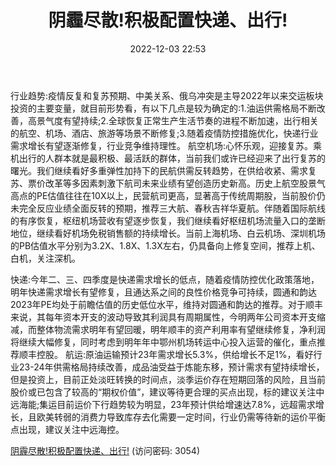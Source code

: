 ﻿---
title: 阴霾尽散!积极配置快递、出行!
date: 2022-12-03 22:53
tags:
-  交运行业
updated: 1970-01-01 08:00:00
---

行业趋势:疫情反复和复苏预期、中美关系、俄乌冲突是主导2022年以来交运板块投资的主要变量，就目前形势看，有以下几点是较为确定的:1.油运供需格局不断改善，高景气度有望持续;2.全球恢复正常生产生活节奏的进程不断加速，出行相关的航空、机场、酒店、旅游等场景不断修复;3.随着疫情防控措施优化，快递行业需求增长有望逐渐修复，行业竞争维持理性。
航空机场:心怀乐观，迎接复苏。乘机出行的人群本就是最积极、最活跃的群体，当前我们或许已经迎来了出行复苏的曙光。我们继续看好多重弹性加持下的民航供需反转趋势，在供给收紧、需求复苏、票价改革等多因素刺激下航司未来业绩有望创造历史新高。历史上航空股景气高点的PE估值往往在10X以上，民营航司更高，显著高于传统周期股，当前股价仍未完全反应业绩全面反转的预期，推荐三大航、春秋吉祥华夏航。伴随着国际航线的有序恢复，枢纽机场营收有望逐步恢复，我们继续看好枢纽机场流量入口的垄断地位，继续看好机场免税销售额的持续增长。当前上海机场、白云机场、深圳机场的PB估值水平分别为3.2X、1.8X、1.3X左右，仍具备向上修复空间，推荐上机、白机，关注深机。
<!-- more -->
快递:今年二、三、四季度是快递需求增长的低点，随着疫情防控优化政策落地，明年快递需求增长有望修复，且通达系之间的良性价格竞争可持续，圆通和韵达2023年PE均处于前瞻估值的历史低位水平，维持对圆通和韵达的推荐。对于顺丰来说，其每年资本开支的波动导致其利润具有周期属性，今明两年公司资本开支缩减，而整体物流需求明年有望回暖，明年顺丰的资产利用率有望继续修复，净利润将继续大幅修复，同时考虑到明年年中鄂州机场转运中心投入运营的催化，重点推荐顺丰控股。
航运:原油运输预计23年需求增长5.3%，供给增长不足1%，看好行业23-24年供需格局持续改善，成品油受益于炼能东移，预计需求有望持续增长，但是投资上，目前正处淡旺转换的时间点，淡季运价存在短期回落的风险，且当前股价或已包含了较高的“期权价值”，建议等待更合理的买点出现，标的建议关注中远海能;集运目前运价下行趋势较为明显，23年预计供给增速达7.8%，远超需求增长，且欧美转弱的消费力导致库存去化需要一定时间，行业仍需等待新的运价平衡点出现，建议关注中远海控。

[阴霾尽散!积极配置快递、出行!](https://url12.ctfile.com/f/3948612-739738103-be06db?p=3054)
(访问密码: 3054)


